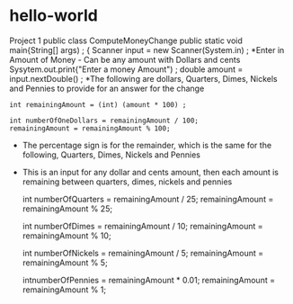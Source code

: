 # hello-world
Project 1
public class ComputeMoneyChange
  public static void main{String[] args) ; {
    Scanner input = new Scanner(System.in) ;
*Enter in Amount of Money - Can be any amount with Dollars and cents
    Sysytem.out.print{"Enter a money Amount") ;
    double amount = input.nextDouble() ;
*The following are dollars, Quarters, Dimes, Nickels and Pennies to provide for an answer for the change

    int remainingAmount = (int) (amount * 100) ;
    
    int numberOfOneDollars = remainingAmount / 100;
    remainingAmount = remainingAmount % 100;
* The percentage sign is for the remainder, which is the same for the following, Quarters, Dimes, Nickels and Pennies
* This is an input for any dollar and cents amount, then each amount is remaining between quarters, dimes, nickels and pennies

    int numberOfQuarters = remainingAmount / 25;
    remainingAmount = remainingAmount % 25;

    int numberOfDimes = remainingAmount / 10;
    remainingAmount = remainingAmount % 10;

    int numberOfNickels = remainingAmount / 5;
    remainingAmount = remainingAmount % 5;

    intnumberOfPennies = remainingAmount * 0.01;
    remainingAmount = remainingAmount % 1;
  


    
